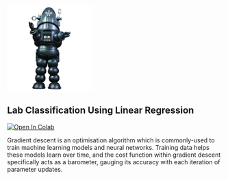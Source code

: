<img src="images/robby.png" alt="drawing" width="200"/>

## Lab Classification Using Linear Regression



<a target="_blank" href="https://colab.research.google.com/github/antonioGoncalves64/ML/blob/main/Lab_Classification_Using_Linear_regressionipynb">
  <img src="https://colab.research.google.com/assets/colab-badge.svg" alt="Open In Colab"/>
</a>


Gradient descent is an optimisation algorithm which is commonly-used to train machine learning models and neural networks. Training data helps these models learn over time, and the cost function within gradient descent specifically acts as a barometer, gauging its accuracy with each iteration of parameter updates.